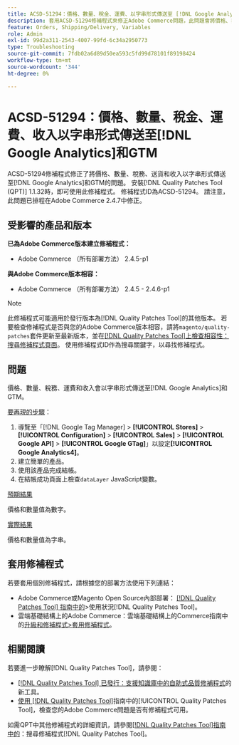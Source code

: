 ```yaml
---
title: ACSD-51294：價格、數量、稅金、運費、以字串形式傳送至 [!DNL Google Analytics] 的收入和GTM
description: 套用ACSD-51294修補程式來修正Adobe Commerce問題，此問題會將價格、數量、稅務、送貨及收入以字串形式傳送至 [!DNL Google Analytics] 和GTM。
feature: Orders, Shipping/Delivery, Variables
role: Admin
exl-id: 99d2a311-2543-4007-99fd-6c34a2950773
type: Troubleshooting
source-git-commit: 7fdb02a6d89d50ea593c5fd99d78101f89198424
workflow-type: tm+mt
source-wordcount: '344'
ht-degree: 0%

---
```


# ACSD-51294：價格、數量、稅金、運費、收入以字串形式傳送至[!DNL Google Analytics]和GTM

ACSD-51294修補程式修正了將價格、數量、稅務、送貨和收入以字串形式傳送至[!DNL Google Analytics]和GTM的問題。 安裝[!DNL Quality Patches Tool (QPT)] 1.1.32時，即可使用此修補程式。 修補程式ID為ACSD-51294。 請注意，此問題已排程在Adobe Commerce 2.4.7中修正。

## 受影響的產品和版本

**已為Adobe Commerce版本建立修補程式：**

* Adobe Commerce （所有部署方法） 2.4.5-p1

**與Adobe Commerce版本相容：**

* Adobe Commerce （所有部署方法） 2.4.5 - 2.4.6-p1

>[!NOTE]
>
>此修補程式可能適用於發行版本為[!DNL Quality Patches Tool]的其他版本。 若要檢查修補程式是否與您的Adobe Commerce版本相容，請將`magento/quality-patches`套件更新至最新版本，並在[[!DNL Quality Patches Tool]上檢查相容性：搜尋修補程式頁面](<https://experienceleague.adobe.com/tools/commerce-quality-patches/index.html>)。 使用修補程式ID作為搜尋關鍵字，以尋找修補程式。

## 問題

價格、數量、稅務、運費和收入會以字串形式傳送至[!DNL Google Analytics]和GTM。

<u>要再現的步驟</u>：

1. 導覽至「[!DNL Google Tag Manager] > **[!UICONTROL Stores]** > **[!UICONTROL Configuration]** > **[!UICONTROL Sales]** > **[!UICONTROL Google API]** > **[!UICONTROL Google GTag]**」以設定&#x200B;**[!UICONTROL Google Analytics4]**。
2. 建立簡單的產品。
3. 使用該產品完成結帳。
4. 在結帳成功頁面上檢查`dataLayer` JavaScript變數。

<u>預期結果</u>

價格和數量值為數字。

<u>實際結果</u>

價格和數量值為字串。

## 套用修補程式

若要套用個別修補程式，請根據您的部署方法使用下列連結：

* Adobe Commerce或Magento Open Source內部部署： [[!DNL Quality Patches Tool] 指南中的](/help/tools/quality-patches-tool/usage.md)>使用狀況[!DNL Quality Patches Tool]。
* 雲端基礎結構上的Adobe Commerce：雲端基礎結構上的Commerce指南中的[升級和修補程式>套用修補程式](https://experienceleague.adobe.com/docs/commerce-cloud-service/user-guide/develop/upgrade/apply-patches.html)。

## 相關閱讀

若要進一步瞭解[!DNL Quality Patches Tool]，請參閱：

* [[!DNL Quality Patches Tool] 已發行：支援知識庫中的自助式品質修補程式](https://experienceleague.adobe.com/en/docs/commerce-operations/tools/quality-patches-tool/quality-patches-tool-to-self-serve-quality-patches)的新工具。
* [使用 [!DNL Quality Patches Tool]](/help/tools/quality-patches-tool/patches-available-in-qpt/check-patch-for-magento-issue-with-magento-quality-patches.md)指南中的[!UICONTROL Quality Patches Tool]，檢查您的Adobe Commerce問題是否有修補程式可用。


如需QPT中其他修補程式的詳細資訊，請參閱[[!DNL Quality Patches Tool]指南中的](<https://experienceleague.adobe.com/tools/commerce-quality-patches/index.html>)：搜尋修補程式[!DNL Quality Patches Tool]。
